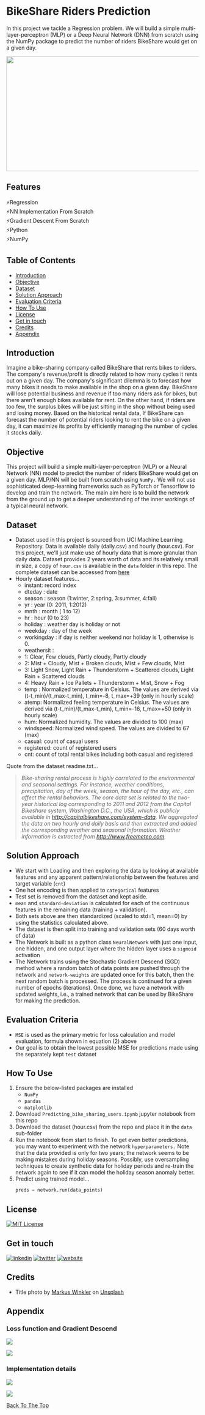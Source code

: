 # BikeShare Riders Prediction

In this project we tackle a Regression problem. We will build a simple multi-layer-perceptron (MLP) or a Deep Neural Network (DNN) from scratch using the NumPy package to predict the number of riders BikeShare would get on a given day.

<img src="images/markus-winkler-unsplash-bikes.jpg" width="800" height="300" />

## Features
⚡Regression <br>
⚡NN Implementation From Scratch <br>
⚡Gradient Descent From Scratch <br>
⚡Python <br>
⚡NumPy

## Table of Contents

- [Introduction](#introduction) 
- [Objective](#objective)
- [Dataset](#dataset)
- [Solution Approach](#solution-approach)
- [Evaluation Criteria](#evaluation-criteria)
- [How To Use](#how-to-use)
- [License](#license)
- [Get in touch](#get-in-touch)
- [Credits](#credits)
- [Appendix](#appendix)


## Introduction
Imagine a bike-sharing company called BikeShare that rents bikes to riders. The company's revenue/profit is directly related to how many cycles it rents out on a given day. The company's significant dilemma is to forecast how many bikes it needs to make available in the shop on a given day. BikeShare will lose potential business and revenue if too many riders ask for bikes, but there aren't enough bikes available for rent. On the other hand, if riders are too few, the surplus bikes will be just sitting in the shop without being used and losing money. Based on the historical rental data, If BikeShare can forecast the number of potential riders looking to rent the bike on a given day, it can maximize its profits by efficiently managing the number of cycles it stocks daily.

## Objective
This project will build a simple multi-layer-perceptron (MLP) or a Neural Network (NN) model to predict the number of riders BikeShare would get on a given day. MLP/NN will be built from scratch using `NumPy.` We will not use sophisticated deep-learning frameworks such as PyTorch or Tensorflow to develop and train the network. The main aim here is to build the network from the ground up to get a deeper understanding of the inner workings of a typical neural network.

## Dataset
- Dataset used in this project is sourced from UCI Machine Learning Repository. Data is available daily (daily.csv) and hourly (hour.csv). 
For this project, we'll just make use of hourly data that is more granular than daily data. Dataset provides 2 years worth of data and its relatively small in size, a copy of `hour.csv` is available in the `data` folder in this repo. The complete dataset can be accessed from [here](https://archive.ics.uci.edu/ml/datasets/Bike+Sharing+Dataset)
- Hourly dataset features...
    - instant: record index
    - dteday : date
    - season : season (1:winter, 2:spring, 3:summer, 4:fall)
    - yr : year (0: 2011, 1:2012)
    - mnth : month ( 1 to 12)
    - hr : hour (0 to 23)
    - holiday : weather day is holiday or not
    - weekday : day of the week
    - workingday : if day is neither weekend nor holiday is 1, otherwise is 0.
    + weathersit :
    - 1: Clear, Few clouds, Partly cloudy, Partly cloudy
    - 2: Mist + Cloudy, Mist + Broken clouds, Mist + Few clouds, Mist
    - 3: Light Snow, Light Rain + Thunderstorm + Scattered clouds, Light Rain + Scattered clouds
    - 4: Heavy Rain + Ice Pallets + Thunderstorm + Mist, Snow + Fog
    - temp : Normalized temperature in Celsius. The values are derived via (t-t_min)/(t_max-t_min), t_min=-8, t_max=+39 (only in hourly scale)
    - atemp: Normalized feeling temperature in Celsius. The values are derived via (t-t_min)/(t_max-t_min), t_min=-16, t_max=+50 (only in hourly scale)
    - hum: Normalized humidity. The values are divided to 100 (max)
    - windspeed: Normalized wind speed. The values are divided to 67 (max)
    - casual: count of casual users
    - registered: count of registered users
    - cnt: count of total rental bikes including both casual and registered

Quote from the dataset readme.txt...
> <cite> Bike-sharing rental process is highly correlated to the environmental and seasonal settings. For instance, weather conditions, precipitation, day of the week, season, the hour of the day, etc., can affect the rental behaviors. The core data set is related to the two-year historical log corresponding to 2011 and 2012 from the Capital Bikeshare system, Washington D.C., the USA, which is 
publicly available in http://capitalbikeshare.com/system-data. We aggregated the data on two hourly and daily basis and then extracted and added the corresponding weather and seasonal information. Weather information is extracted from http://www.freemeteo.com. </cite>

## Solution Approach
- We start with Loading and then exploring the data by looking at available features and any apparent pattern/relationship between the features and target variable (`cnt`)
- One hot encoding is then applied to `categorical` features
- Test set is removed from the dataset and kept aside.
- `mean` and `standard-deviation` is calculated for each of the continuous features in the remaining data (training + validation).
- Both sets above are then standardized (scaled to std=1, mean=0) by using the statistics calculated above.
- The dataset is then split into training and validation sets (60 days worth of data)
- The Network is built as a python class `NeuralNetwork` with just one input, one hidden, and one output layer where the hidden layer uses a `sigmoid` activation
- The Network trains using the Stochastic Gradient Descend (SGD) method where a random batch of data points are pushed through the network and `network-weights` are updated once for this batch, then the next random batch is processed. The process is continued for a given number of epochs (iterations). Once done, we have a network with updated weights, i.e., a trained network that can be used by BikeShare for making the prediction. 

## Evaluation Criteria
* `MSE` is used as the primary metric for loss calculation and model evaluation, formula shown in equation (2) above
* Our goal is to obtain the lowest possible MSE for predictions made using the separately kept `test` dataset

## How To Use
1. Ensure the below-listed packages are installed
    - `NumPy`
    - `pandas`
    - `matplotlib`
2. Download `Predicting_bike_sharing_users.ipynb` jupyter notebook from this repo
3. Download the dataset (hour.csv) from the repo and place it in the `data` sub-folder 
4. Run the notebook from start to finish. To get even better predictions, you may want to experiment with the network `hyperparameters.` Note that the data provided is only for two years; the network seems to be making mistakes during holiday seasons. Possibly, use oversampling techniques to create synthetic data for holiday periods and re-train the network again to see if it can model the holiday season anomaly better. 
5. Predict using trained model...
    ```python
    preds = network.run(data_points)
    ```

## License

[![MIT License](https://img.shields.io/badge/License-MIT-green.svg)](https://choosealicense.com/licenses/mit/)

## Get in touch

[![linkedin](https://img.shields.io/badge/linkedin-0A66C2?style=for-the-badge&logo=linkedin&logoColor=white)](https://www.linkedin.com/sssingh)
[![twitter](https://img.shields.io/badge/twitter-1DA1F2?style=for-the-badge&logo=twitter&logoColor=white)](https://twitter.com/_sssingh)
[![website](https://img.shields.io/badge/website-000?style=for-the-badge&logo=ko-fi&logoColor=white)](https://datamatrix-ml.com/)
 

## Credits
- Title photo by <a href="https://unsplash.com/@markuswinkler?utm_source=unsplash&utm_medium=referral&utm_content=creditCopyText">Markus Winkler</a> on <a href="https://unsplash.com/s/photos/bike-rental?utm_source=unsplash&utm_medium=referral&utm_content=creditCopyText">Unsplash</a>

## Appendix

### Loss function and Gradient Descend 
![](images/pic1.png)

![](images/pic2.png)

### Implementation details

![](images/pic3.png)

![](images/pic4.png)

[Back To The Top](#BikeShare-Riders-Prediction)

